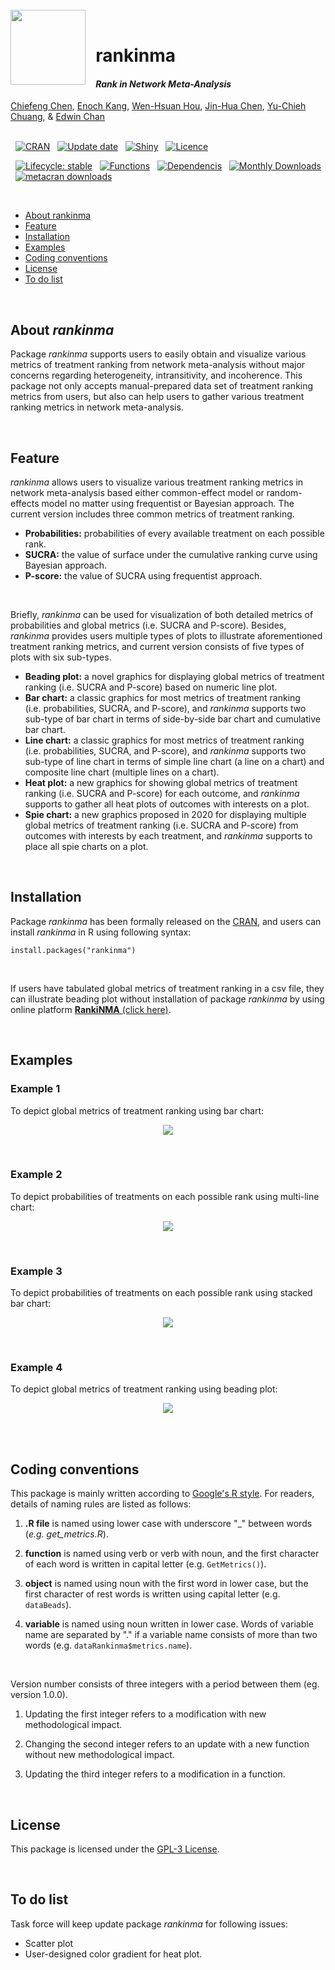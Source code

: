 <!-- readme: start -->
<!-- title: start -->
<br>

<img src = "https://github.com/EnochKang/rankinma/blob/main/vignettes/rankinma_logo.png?raw=true" align = "left" width = "120" />
<br>

# &nbsp; **rankinma** 

#### &nbsp; &nbsp; *Rank in Network Meta-Analysis*

[Chiefeng Chen](https://orcid.org/0000-0002-1595-6553), [Enoch
Kang](https://orcid.org/0000-0002-4903-942X), [Wen-Hsuan
Hou](https://orcid.org/0000-0002-4376-6298), [Jin-Hua
Chen](https://orcid.org/0000-0002-3130-4125), [Yu-Chieh
Chuang](https://orcid.org/0000-0002-7124-6556), & [Edwin
Chan](https://www.duke-nus.edu.sg/core/about/people-leadership/core-visiting-experts/edwin-chan-shih-yen)
<br>
<br>

<!-- title: end -->
<!-- badges: start -->

&nbsp; [![CRAN](https://img.shields.io/cran/v/rankinma?color=blue&label=CRAN&logo=r&logoColor=skyblue)](https://cran.r-project.org/package=rankinma)
&nbsp; [![Update date](https://img.shields.io/badge/Update%20date-2023.09.01-blue.svg?logo=r&logoColor=skyblue)](https://cran.r-project.org/web/packages/rankinma/news/news.html)
&nbsp; [![Shiny](https://img.shields.io/badge/Shiny-shinyapps.io-blue?style=flat&labelColor=gray25&logo=RStudio&logoColor=skyblue)](https://rankinma.shinyapps.io/rankinma/)
&nbsp; [![Licence](https://img.shields.io/badge/licence-GPL--3-brightgreen.svg?color=blue&label=Licence&logo=gnu&logoColor=skyblue)](https://www.gnu.org/licenses/gpl-3.0.en.html)

&nbsp; [![Lifecycle: stable](https://img.shields.io/badge/lifecycle-stable-brightgreen.svg?color=green&label=Lifecycle&logo=r&logoColor=green)](https://lifecycle.r-lib.org/articles/stages.html#stable)
&nbsp; [![Functions](https://img.shields.io/badge/Functions-7-green.svg?logo=r&logoColor=green)](https://cran.r-project.org/web/packages/rankinma/rankinma.pdf)
&nbsp; [![Dependencis](https://tinyverse.netlify.com/badge/rankinma)](https://cran.r-project.org/package=rankinma)
&nbsp; [![Monthly Downloads](https://cranlogs.r-pkg.org:443/badges/rankinma?color=orange)](https://cranlogs.r-pkg.org:443/badges/rankinma)
&nbsp; [![metacran downloads](https://cranlogs.r-pkg.org/badges/grand-total/aides?color=orange)](https://cran.r-project.org/package=rankinma)

<!-- badges: end -->
<!-- content: start -->
<br>

-   [About rankinma](#about-rankinma)
-   [Feature](#features)
-   [Installation](#installation)
-   [Examples](#examples)
-   [Coding conventions](#coding-conventions)
-   [License](#license)
-   [To do list](#to-do-list)

<!-- content: end -->
<!-- about: start -->
<br>

## About *rankinma*

Package *rankinma* supports users to easily obtain and visualize various metrics of treatment ranking from network meta-analysis without major concerns regarding heterogeneity, intransitivity, and incoherence. This package not only accepts manual-prepared data set of treatment ranking metrics from users, but also can help users to gather various treatment ranking metrics in network meta-analysis. 

<!-- content: end -->
<!-- features: start -->
<br>


## Feature

*rankinma* allows users to visualize various treatment ranking metrics in network meta-analysis based either common-effect model or random-effects model no matter using frequentist or Bayesian approach. The current version includes three common metrics of treatment ranking.

-   **Probabilities:** probabilities of every available treatment on each possible rank.
-   **SUCRA:** the value of surface under the cumulative ranking curve using Bayesian approach.
-   **P-score:** the value of SUCRA using frequentist approach.

<br>

Briefly, *rankinma* can be used for visualization of both detailed metrics of probabilities and global metrics (i.e. SUCRA and P-score). Besides, *rankinma* provides users multiple types of plots to illustrate aforementioned treatment ranking metrics, and current version consists of five types of plots with six sub-types.

-   **Beading plot:** a novel graphics for displaying global metrics of treatment ranking (i.e. SUCRA and P-score) based on numeric line plot.
-   **Bar chart:** a classic graphics for most metrics of treatment ranking (i.e. probabilities, SUCRA, and P-score), and *rankinma* supports two sub-type of bar chart in terms of side-by-side bar chart and cumulative bar chart.
-   **Line chart:** a classic graphics for most metrics of treatment ranking (i.e. probabilities, SUCRA, and P-score), and *rankinma* supports two sub-type of line chart in terms of simple line chart (a line on a chart) and composite line chart (multiple lines on a chart).
-   **Heat plot:** a new graphics for showing global metrics of treatment ranking (i.e. SUCRA and P-score) for each outcome, and *rankinma* supports to gather all heat plots of outcomes with interests on a plot.
-   **Spie chart:** a new graphics proposed in 2020 for displaying multiple global metrics of treatment ranking (i.e. SUCRA and P-score) from outcomes with interests by each treatment, and *rankinma* supports to place all spie charts on a plot.

<!-- features: end -->
<!-- installation: start -->
<br>


## Installation

Package *rankinma* has been formally released on the [CRAN](https://cran.r-project.org/web/packages/rankinma/index.html), and users can install *rankinma* in R using following syntax:

```{r}
install.packages("rankinma")
```

<br>

If users have tabulated global metrics of treatment ranking in a csv file, they can illustrate beading plot without installation of package *rankinma* by using online platform [**RankiNMA** (click here)](https://rankinma.shinyapps.io/rankinma/).
    
<!-- installation: end -->
<!-- examples: start -->
<br>


## Examples

### Example 1

To depict global metrics of treatment ranking using bar chart:

<p align = "center" width = "100%">
<img src = "https://github.com/EnochKang/rankinma/blob/main/vignettes/Figure%201A.png?raw=true">
</p>
<br>

### Example 2

To depict probabilities of treatments on each possible rank using multi-line chart:

<p align = "center" width = "100%">
<img src = "https://github.com/EnochKang/rankinma/blob/main/vignettes/Figure%202A.png?raw=true">
</p>
<br>

### Example 3

To depict probabilities of treatments on each possible rank using stacked bar chart:

<p align = "center" width = "100%">
<img src = "https://github.com/EnochKang/rankinma/blob/main/vignettes/Figure%202B.png?raw=true">
</p>
<br>

### Example 4 

To depict global metrics of treatment ranking using beading plot:

<p align = "center" width = "100%">
<img src = "https://github.com/EnochKang/rankinma/blob/main/vignettes/Figure%203.png?raw=true">
</p>
<br>
    
<!-- examples: end -->
<!-- coding conventions: start -->
<br>


## Coding conventions

This package is mainly written according to [Google's R style](https://web.stanford.edu/class/cs109l/unrestricted/resources/google-style.html). For readers, details of naming rules are listed as follows:

1. **.R file** is named using lower case with underscore "_" between words (*e.g. get_metrics.R*). 

2. **function** is named using verb or verb with noun, and the first character of each word is written in capital letter (e.g. `GetMetrics()`).

3. **object** is named using noun with the first word in lower case, but the first character of rest words is written using capital letter (e.g. `dataBeads`).

4. **variable** is named using noun written in lower case. Words of variable name are separated by "." if a variable name consists of more than two words (e.g. `dataRankinma$metrics.name`).

<br>


Version number consists of three integers with a period between them (eg. version 1.0.0).

1. Updating the first integer refers to a modification with new methodological impact. 

2. Changing the second integer refers to an update with a new function without new methodological impact. 

3. Updating the third integer refers to a modification in a function.

<!-- coding conventions: end -->
<!-- license: start -->
<br>


## License

This package is licensed under the [GPL-3 License](https://cran.r-project.org/web/licenses/GPL-3).

<!-- license: end -->
<!-- to to list: start -->
<br>


## To do list

Task force will keep update package *rankinma* for following issues:

-   Scatter plot
-   User-designed color gradient for heat plot.

<!-- to to list: end -->
